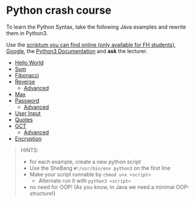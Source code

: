 # Python crash course

To learn the Python Syntax, take the following Java examples and rewrite them in Python3.

Use the [scriptum you can find online (only available for FH students)](), [Google](https://www.google.at/search?source=hp&ei=XqGyX43WJbWjjLsP1rGloAM&q=python3&oq=python3&gs_lcp=CgZwc3ktYWIQAzICCAAyAggAMgIIADICCAAyAggAMgIIADICCAAyAggAMgIIADICCAA6CAgAELEDEIMBOgUIABCxAzoICC4QsQMQkwI6BQguELEDOgIILlAdWI4FYIcLaABwAHgAgAGxAYgB9weSAQMwLjeYAQCgAQGqAQdnd3Mtd2l6&sclient=psy-ab&ved=0ahUKEwiN_bf2toftAhW1EWMBHdZYCTQQ4dUDCAY&uact=5), the [Python3 Documentation](https://docs.python.org/3/) and **ask** the lecturer.

* [Hello World](01_hello_world/HelloWorld.java)
* [Sum](02_sum/Sum.java)
* [Fibonacci](03_fibonacci/Fibonacci.java)
* [Reverse](04_reverse/Reverser.java)
  * [Advanced](04_reverse/ReverserAdvanced.java)
* [Max](05_max/Maximum.java)
* [Password](06_password/PasswordGenerator.java)
  * [Advanced](06_password/PasswordGeneratorAdvanced.java)
* [User Input](07_user_input/UserInput.java)
* [Quotes](08_quotes/Quotes.java)
* [GCT](09_gct/GreatestCommonDivisor.java)
  * [Advanced](09_gct/GreatestCommonDivisorAdvanced.java)
* [Encryption](10_encryption/CaesarCipher.java)

> HINTS:
> * for each example, create a new python script
> * Use the SheBang `#!/usr/bin/env python3` on the first line
> * Make your script runnable by `chmod u+x <script>`
>   * Alternate run it with `python3 <script>`
> * no need for OOP! (As you know, in Java we need a minimal OOP-structure!)

